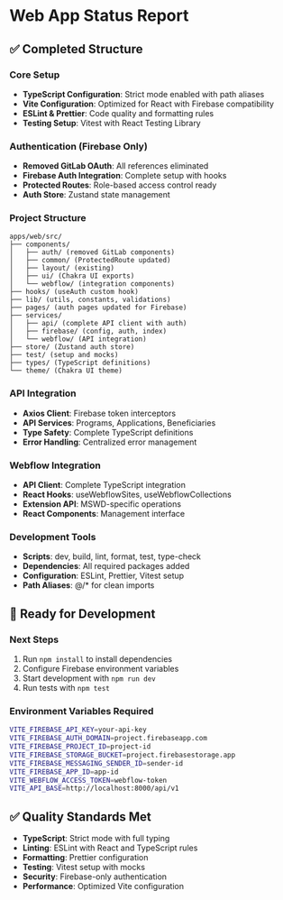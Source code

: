 # Web App Status Report

## ✅ Completed Structure

### Core Setup
- **TypeScript Configuration**: Strict mode enabled with path aliases
- **Vite Configuration**: Optimized for React with Firebase compatibility
- **ESLint & Prettier**: Code quality and formatting rules
- **Testing Setup**: Vitest with React Testing Library

### Authentication (Firebase Only)
- **Removed GitLab OAuth**: All references eliminated
- **Firebase Auth Integration**: Complete setup with hooks
- **Protected Routes**: Role-based access control ready
- **Auth Store**: Zustand state management

### Project Structure
```
apps/web/src/
├── components/
│   ├── auth/ (removed GitLab components)
│   ├── common/ (ProtectedRoute updated)
│   ├── layout/ (existing)
│   ├── ui/ (Chakra UI exports)
│   └── webflow/ (integration components)
├── hooks/ (useAuth custom hook)
├── lib/ (utils, constants, validations)
├── pages/ (auth pages updated for Firebase)
├── services/
│   ├── api/ (complete API client with auth)
│   ├── firebase/ (config, auth, index)
│   └── webflow/ (API integration)
├── store/ (Zustand auth store)
├── test/ (setup and mocks)
├── types/ (TypeScript definitions)
└── theme/ (Chakra UI theme)
```

### API Integration
- **Axios Client**: Firebase token interceptors
- **API Services**: Programs, Applications, Beneficiaries
- **Type Safety**: Complete TypeScript definitions
- **Error Handling**: Centralized error management

### Webflow Integration
- **API Client**: Complete TypeScript integration
- **React Hooks**: useWebflowSites, useWebflowCollections
- **Extension API**: MSWD-specific operations
- **React Components**: Management interface

### Development Tools
- **Scripts**: dev, build, lint, format, test, type-check
- **Dependencies**: All required packages added
- **Configuration**: ESLint, Prettier, Vitest setup
- **Path Aliases**: @/* for clean imports

## 🔧 Ready for Development

### Next Steps
1. Run `npm install` to install dependencies
2. Configure Firebase environment variables
3. Start development with `npm run dev`
4. Run tests with `npm test`

### Environment Variables Required
```bash
VITE_FIREBASE_API_KEY=your-api-key
VITE_FIREBASE_AUTH_DOMAIN=project.firebaseapp.com
VITE_FIREBASE_PROJECT_ID=project-id
VITE_FIREBASE_STORAGE_BUCKET=project.firebasestorage.app
VITE_FIREBASE_MESSAGING_SENDER_ID=sender-id
VITE_FIREBASE_APP_ID=app-id
VITE_WEBFLOW_ACCESS_TOKEN=webflow-token
VITE_API_BASE=http://localhost:8000/api/v1
```

## ✅ Quality Standards Met
- **TypeScript**: Strict mode with full typing
- **Linting**: ESLint with React and TypeScript rules
- **Formatting**: Prettier configuration
- **Testing**: Vitest setup with mocks
- **Security**: Firebase-only authentication
- **Performance**: Optimized Vite configuration